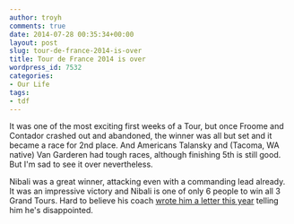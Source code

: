 ```yaml
---
author: troyh
comments: true
date: 2014-07-28 00:35:34+00:00
layout: post
slug: tour-de-france-2014-is-over
title: Tour de France 2014 is over
wordpress_id: 7532
categories:
- Our Life
tags:
- tdf
---
```


It was one of the most exciting first weeks of a Tour, but once Froome and Contador crashed out and abandoned, the winner was all but set and it became a race for 2nd place. And Americans Talansky and (Tacoma, WA native) Van Garderen had tough races, although finishing 5th is still good. But I'm sad to see it over nevertheless. 

Nibali was a great winner, attacking even with a commanding lead already. It was an impressive victory and Nibali is one of only 6 people to win all 3 Grand Tours. Hard to believe his coach [wrote him a letter this year](http://www.cyclingquotes.com/news/vinokourov_criticizes_nibali_in_internal_letter/) telling him he's disappointed.

